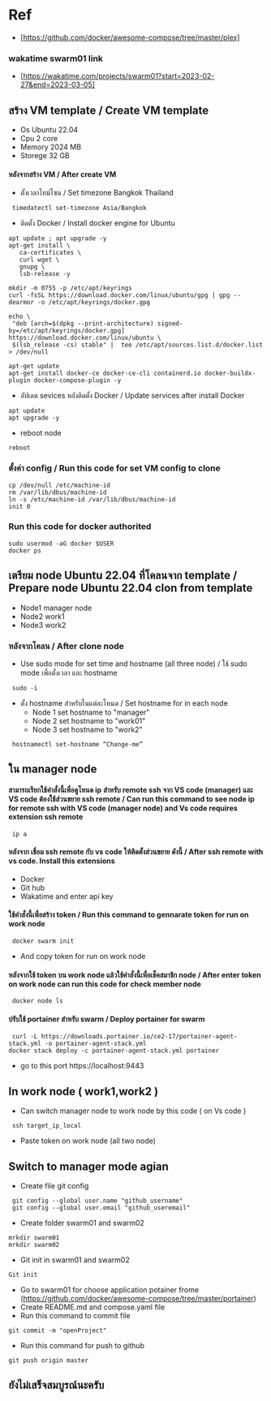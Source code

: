 # Ref
- [https://github.com/docker/awesome-compose/tree/master/plex]

### wakatime swarm01 link
- [https://wakatime.com/projects/swarm01?start=2023-02-27&end=2023-03-05] 


## สร้าง VM template / Create VM template
  * Os Ubuntu 22.04
  * Cpu 2 core
  * Memory 2024 MB
  * Storege 32 GB
#### หลังจากสร้าง VM / After create VM
 * ตั้งเวลาไทม์โซน / Set timezone Bangkok Thailand
``` 
 timedatectl set-timezone Asia/Bangkok
``` 
 * ติดตั้ง Docker / Install docker engine for Ubuntu
 ``` 
 apt update ; apt upgrade -y
apt-get install \
    ca-certificates \
    curl wget \
    gnupg \
    lsb-release -y

mkdir -m 0755 -p /etc/apt/keyrings
curl -fsSL https://download.docker.com/linux/ubuntu/gpg | gpg --dearmor -o /etc/apt/keyrings/docker.gpg

echo \
  "deb [arch=$(dpkg --print-architecture) signed-by=/etc/apt/keyrings/docker.gpg] https://download.docker.com/linux/ubuntu \
  $(lsb_release -cs) stable" |  tee /etc/apt/sources.list.d/docker.list > /dev/null

apt-get update
apt-get install docker-ce docker-ce-cli containerd.io docker-buildx-plugin docker-compose-plugin -y
``` 
  * อัปเดต sevices หลังติดตั้ง Docker / Update services after install Docker 
``` 
apt update
apt upgrade -y
``` 
  * reboot node
``` 
reboot
``` 
### ตั้งค่า config / Run this code for set VM config to clone
```
cp /dev/null /etc/machine-id
rm /var/lib/dbus/machine-id
ln -s /etc/machine-id /var/lib/dbus/machine-id
init 0
```
### Run this code for docker authorited
```
sudo usermod -aG docker $USER
docker ps
```
 
## เตรียม node Ubuntu 22.04 ที่โคลนจาก template / Prepare node Ubuntu 22.04 clon from template
  * Node1 manager node 
  * Node2 work1
  * Node3 work2
 
### หลังจากโคลน / After clone node
 * Use sudo mode for set time and hostname (all three node) / ใช้ sudo mode เพื่อตั้งเวลา และ hostname
``` 
 sudo -i 
``` 
 * ตั้ง hostname สำหรับในแต่ละโหนด / Set hostname for in each node
   * Node 1 set hostname to "manager"
   * Node 2 set hostname to "work01"
   * Node 3 set hostname to "work2"
``` 
 hostnamectl set-hostname “Change-me”
``` 
## ใน manager node 
#### สามารถเรียกใช้คำสั่งนี้เพื่อดูโหนด ip สำหรับ remote ssh จาก VS code (manager) และ VS code ต้องใช้ส่วนขยาย ssh remote / Can run this command to see node ip for remote ssh with VS code (manager node) and Vs code requires extension ssh remote 
``` 
 ip a
```
#### หลังจาก เชื่อม ssh remote กับ vs code ให้ติดตั้งส่วนขยาย ดังนี้ / After ssh remote with vs code. Install this extensions
  * Docker
  * Git hub
  * Wakatime and enter api key
#### ใช้คำสั่งนี้เพื่อสร้าง token / Run this command to gennarate token for run on work node
``` 
 docker swarm init
```
  * And copy token for run on work node
#### หลังจากใช้ token บน work node แล้วใช้คำสั่งนี้เพื่อเช็คสมาชิก node / After enter token on work node can run this code for check member node
``` 
 docker node ls
```
#### ปรับใช้ portainer สำหรับ swarm / Deploy portainer for swarm 
``` 
 curl -L https://downloads.portainer.io/ce2-17/portainer-agent-stack.yml -o portainer-agent-stack.yml
docker stack deploy -c portainer-agent-stack.yml portainer
```
  * go to this port https://localhost:9443
## In work node ( work1,work2 )
  * Can switch manager node to work node by this code ( on Vs code )
``` 
 ssh target_ip_local
```
  * Paste token on work node (all two node)

## Switch to manager mode agian 
  * Create file git config
``` 
 git config --global user.name "github_username"
 git config --global user.email "github_useremail"
```
  * Create folder swarm01 and swarm02
``` 
mrkdir swarm01
mrkdir swarm02
```
  * Git init in swarm01 and swarm02
``` 
Git init
```
  * Go to swarm01 for choose application potainer frome (https://github.com/docker/awesome-compose/tree/master/portainer)
  * Create README.md and compose.yaml file
  * Run this command to commit file
``` 
git commit -m "openProject"
```
  * Run this command for push to github
``` 
git push origin master
```

## ยังไม่เสร็จสมบูรณ์นะครับ
